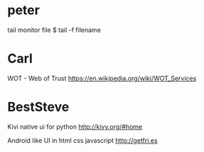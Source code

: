 



# peter

tail monitor file
$ tail -f filename

# Carl

WOT - Web of Trust
<https://en.wikipedia.org/wiki/WOT_Services>  

# BestSteve

Kivi native ui for python
<http://kivy.org/#home>  

Android like UI in html css javascript
<http://getfri.es>  